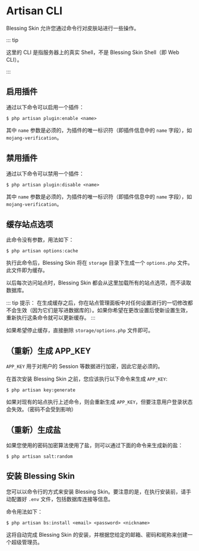# Artisan CLI

Blessing Skin 允许您通过命令行对皮肤站进行一些操作。

::: tip

这里的 CLI 是指服务器上的真实 Shell，不是 Blessing Skin Shell（即 Web CLI）。

:::

## 启用插件

通过以下命令可以启用一个插件：

```
$ php artisan plugin:enable <name>
```

其中 `name` 参数是必须的，为插件的唯一标识符（即插件信息中的 `name` 字段），如 `mojang-verification`。

## 禁用插件

通过以下命令可以禁用一个插件：

```
$ php artisan plugin:disable <name>
```

其中 `name` 参数是必须的，为插件的唯一标识符（即插件信息中的 `name` 字段），如 `mojang-verification`。

## 缓存站点选项

此命令没有参数，用法如下：

```
$ php artisan options:cache
```

执行此命令后，Blessing Skin 将在 `storage` 目录下生成一个 `options.php` 文件。此文件即为缓存。

以后每次访问站点时，Blessing Skin 都会从这里加载所有的站点选项，而不读取数据库。

::: tip 提示：
在生成缓存之后，你在站点管理面板中对任何设置进行的一切修改都不会生效（因为它们是写进数据库的）。如果你希望在更改设置后使新设置生效，重新执行这条命令就可以更新缓存。
:::

如果希望停止缓存，直接删除 `storage/options.php` 文件即可。

## （重新）生成 APP_KEY

`APP_KEY` 用于对用户的 Session 等数据进行加密，因此它是必须的。

在首次安装 Blessing Skin 之前，您应该执行以下命令来生成 `APP_KEY`:

```
$ php artisan key:generate
```

如果对现有的站点执行上述命令，则会重新生成 `APP_KEY`，但要注意用户登录状态会失效。（密码不会受到影响）

## （重新）生成盐

如果您使用的密码加密算法使用了盐，则可以通过下面的命令来生成新的盐：

```
$ php artisan salt:random
```

## 安装 Blessing Skin

您可以以命令行的方式来安装 Blessing Skin。要注意的是，在执行安装前，请手动配置好 `.env` 文件，包括数据库连接等信息。

命令用法如下：

```
$ php artisan bs:install <email> <password> <nickname>
```

这将自动完成 Blessing Skin 的安装，并根据您给定的邮箱、密码和昵称来创建一个超级管理员。
